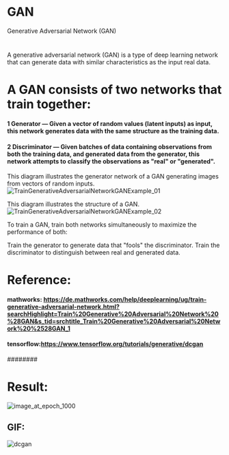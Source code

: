 # GAN
 Generative Adversarial Network (GAN)
#
 A generative adversarial network (GAN) is a type of deep learning network that can generate data with similar characteristics as the input real data.
# A GAN consists of two networks that train together:
####    1 Generator — Given a vector of random values (latent inputs) as input, this network generates data with the same structure as the training data.

####    2 Discriminator — Given batches of data containing observations from both the training data, and generated data from the generator, this network attempts to classify the observations as "real" or "generated".

This diagram illustrates the generator network of a GAN generating images from vectors of random inputs.
![TrainGenerativeAdversarialNetworkGANExample_01](https://user-images.githubusercontent.com/51045212/220172258-1f0bd88d-31ca-47b5-9e4a-f357d25917b2.png)

This diagram illustrates the structure of a GAN.
![TrainGenerativeAdversarialNetworkGANExample_02](https://user-images.githubusercontent.com/51045212/220173950-d723665a-48fa-4f3d-ac16-d479ece278c0.png)



To train a GAN, train both networks simultaneously to maximize the performance of both:

  Train the generator to generate data that "fools" the discriminator.
  Train the discriminator to distinguish between real and generated data.
 
 # Reference:
 #### mathworks: https://de.mathworks.com/help/deeplearning/ug/train-generative-adversarial-network.html?searchHighlight=Train%20Generative%20Adversarial%20Network%20%28GAN&s_tid=srchtitle_Train%20Generative%20Adversarial%20Network%20%2528GAN_1
 
 #### tensorflow:https://www.tensorflow.org/tutorials/generative/dcgan
 ########

# Result:
![image_at_epoch_1000](https://user-images.githubusercontent.com/51045212/220173328-e823d877-c229-4875-87d8-9bc3c4074455.png)


## GIF:
![dcgan](https://user-images.githubusercontent.com/51045212/220173396-5aaec6b4-faef-4b9c-88cb-3dfc5a6c2f4d.gif)

